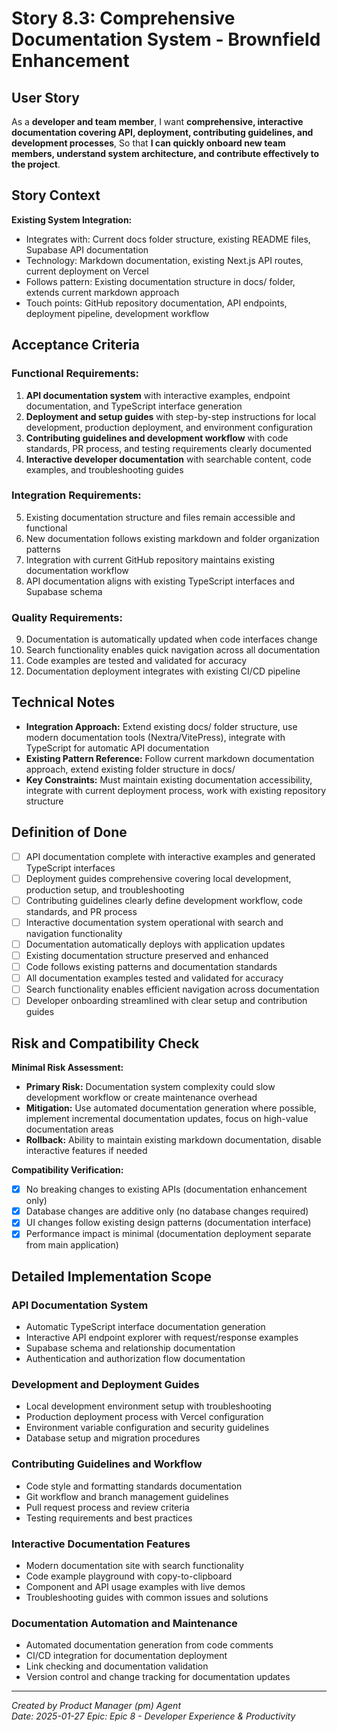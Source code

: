 # Story 8.3: Comprehensive Documentation System - Brownfield Enhancement

## User Story

As a **developer and team member**,
I want **comprehensive, interactive documentation covering API, deployment, contributing guidelines, and development processes**,
So that **I can quickly onboard new team members, understand system architecture, and contribute effectively to the project**.

## Story Context

**Existing System Integration:**
- Integrates with: Current docs folder structure, existing README files, Supabase API documentation
- Technology: Markdown documentation, existing Next.js API routes, current deployment on Vercel
- Follows pattern: Existing documentation structure in docs/ folder, extends current markdown approach
- Touch points: GitHub repository documentation, API endpoints, deployment pipeline, development workflow

## Acceptance Criteria

### Functional Requirements:

1. **API documentation system** with interactive examples, endpoint documentation, and TypeScript interface generation
2. **Deployment and setup guides** with step-by-step instructions for local development, production deployment, and environment configuration
3. **Contributing guidelines and development workflow** with code standards, PR process, and testing requirements clearly documented
4. **Interactive developer documentation** with searchable content, code examples, and troubleshooting guides

### Integration Requirements:

5. Existing documentation structure and files remain accessible and functional
6. New documentation follows existing markdown and folder organization patterns
7. Integration with current GitHub repository maintains existing documentation workflow
8. API documentation aligns with existing TypeScript interfaces and Supabase schema

### Quality Requirements:

9. Documentation is automatically updated when code interfaces change
10. Search functionality enables quick navigation across all documentation
11. Code examples are tested and validated for accuracy
12. Documentation deployment integrates with existing CI/CD pipeline

## Technical Notes

- **Integration Approach:** Extend existing docs/ folder structure, use modern documentation tools (Nextra/VitePress), integrate with TypeScript for automatic API documentation
- **Existing Pattern Reference:** Follow current markdown documentation approach, extend existing folder structure in docs/
- **Key Constraints:** Must maintain existing documentation accessibility, integrate with current deployment process, work with existing repository structure

## Definition of Done

- [ ] API documentation complete with interactive examples and generated TypeScript interfaces
- [ ] Deployment guides comprehensive covering local development, production setup, and troubleshooting
- [ ] Contributing guidelines clearly define development workflow, code standards, and PR process
- [ ] Interactive documentation system operational with search and navigation functionality
- [ ] Documentation automatically deploys with application updates
- [ ] Existing documentation structure preserved and enhanced
- [ ] Code follows existing patterns and documentation standards
- [ ] All documentation examples tested and validated for accuracy
- [ ] Search functionality enables efficient navigation across documentation
- [ ] Developer onboarding streamlined with clear setup and contribution guides

## Risk and Compatibility Check

**Minimal Risk Assessment:**
- **Primary Risk:** Documentation system complexity could slow development workflow or create maintenance overhead
- **Mitigation:** Use automated documentation generation where possible, implement incremental documentation updates, focus on high-value documentation areas
- **Rollback:** Ability to maintain existing markdown documentation, disable interactive features if needed

**Compatibility Verification:**
- [x] No breaking changes to existing APIs (documentation enhancement only)
- [x] Database changes are additive only (no database changes required)
- [x] UI changes follow existing design patterns (documentation interface)
- [x] Performance impact is minimal (documentation deployment separate from main application)

## Detailed Implementation Scope

### API Documentation System
- Automatic TypeScript interface documentation generation
- Interactive API endpoint explorer with request/response examples
- Supabase schema and relationship documentation
- Authentication and authorization flow documentation

### Development and Deployment Guides
- Local development environment setup with troubleshooting
- Production deployment process with Vercel configuration
- Environment variable configuration and security guidelines
- Database setup and migration procedures

### Contributing Guidelines and Workflow
- Code style and formatting standards documentation
- Git workflow and branch management guidelines
- Pull request process and review criteria
- Testing requirements and best practices

### Interactive Documentation Features
- Modern documentation site with search functionality
- Code example playground with copy-to-clipboard
- Component and API usage examples with live demos
- Troubleshooting guides with common issues and solutions

### Documentation Automation and Maintenance
- Automated documentation generation from code comments
- CI/CD integration for documentation deployment
- Link checking and documentation validation
- Version control and change tracking for documentation updates

---

*Created by Product Manager (pm) Agent*  
*Date: 2025-01-27*
*Epic: Epic 8 - Developer Experience & Productivity*
